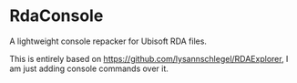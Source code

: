 # RdaConsole

A lightweight console repacker for Ubisoft RDA files. 

This is entirely based on https://github.com/lysannschlegel/RDAExplorer, I am just adding console commands over it. 
